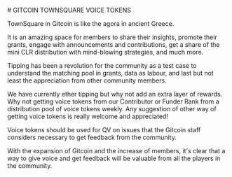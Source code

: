# GITCOIN TOWNSQUARE VOICE TOKENS

TownSquare in Gitcoin is like the agora in ancient Greece.

It is an amazing space for members to share their insights, promote their grants, engage with announcements and contributions, get a share of the mini CLR distribution with mind-blowing strategies, and much more.

Tipping has been a revolution for the community as a test case to understand the matching pool in grants, data as labour, and last but not least the appreciation from other community members.

We have currently ether tipping but why not add an extra layer of rewards.
Why not getting voice tokens from our Contributor or Funder Rank from a distribution pool of voice tokens weekly. 
Any suggestion of other way of getting voice tokens is really welcome and appreciated!

Voice tokens should be used for QV on issues that the Gitcoin staff considers necessary to get feedback from the community. 

With the expansion of Gitcoin and the increase of members, it's clear that a way to give voice and get feedback will be valuable from all the players in the community.
